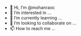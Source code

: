 - 👋 Hi, I’m @mohanraoc
- 👀 I’m interested in ...
- 🌱 I’m currently learning ...
- 💞️ I’m looking to collaborate on ...
- 📫 How to reach me ...

<!---
mohanraoc/mohanraoc is a ✨ special ✨ repository because its `README.md` (this file) appears on your GitHub profile.
You can click the Preview link to take a look at your changes.
--->
